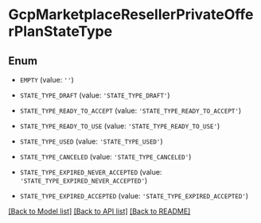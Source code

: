 # GcpMarketplaceResellerPrivateOfferPlanStateType


## Enum

* `EMPTY` (value: `''`)

* `STATE_TYPE_DRAFT` (value: `'STATE_TYPE_DRAFT'`)

* `STATE_TYPE_READY_TO_ACCEPT` (value: `'STATE_TYPE_READY_TO_ACCEPT'`)

* `STATE_TYPE_READY_TO_USE` (value: `'STATE_TYPE_READY_TO_USE'`)

* `STATE_TYPE_USED` (value: `'STATE_TYPE_USED'`)

* `STATE_TYPE_CANCELED` (value: `'STATE_TYPE_CANCELED'`)

* `STATE_TYPE_EXPIRED_NEVER_ACCEPTED` (value: `'STATE_TYPE_EXPIRED_NEVER_ACCEPTED'`)

* `STATE_TYPE_EXPIRED_ACCEPTED` (value: `'STATE_TYPE_EXPIRED_ACCEPTED'`)

[[Back to Model list]](../README.md#documentation-for-models) [[Back to API list]](../README.md#documentation-for-api-endpoints) [[Back to README]](../README.md)


